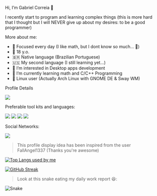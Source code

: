 Hi, I’m Gabriel Correia 🤙

I recently start to program and learning complex things (this is more hard that I thought but I will NEVER give up about my desires: to be a good programmer)

More about me:
- 🧠 Focused every day (I like math, but I dont know so much... 🥲)
- 🥚 18 y.o.
- 🇧🇷 Native language (Brazilian Portuguese)
- 🇺🇸 My second language (I still learning yet...)
- 👀 I’m interested in Desktop apps development
- 🌱 I’m currently learning math and C/C++ Programming
- 🐧 Linux user (Actually Arch Linux with GNOME DE & Sway WM)

Profile Details

![](https://komarev.com/ghpvc/?username=bellcorreia&color=blue&style=flat-square)

Preferable tool kits and languages:

<div>
  <a href="https://en.wikipedia.org/wiki/C_(programming_language)" target="_blank"> <img src=https://img.shields.io/badge/C-00599C?style=for-the-badge&logo=c&logoColor=white><a/>
  <a href="https://en.wikipedia.org/wiki/C%2B%2B" target="_blank"> <img src=https://img.shields.io/badge/C%2B%2B-00599C?style=for-the-badge&logo=c%2B%2B&logoColor=white></a>
  <a href="https://en.wikipedia.org/wiki/Rust_(programming_language)" target="_blank"><img src=https://img.shields.io/badge/Rust-black?style=for-the-badge&logo=rust&logoColor=#E57324><a/>
  <a href="https://en.wikipedia.org/wiki/Linux" target="_blank"><img src=https://img.shields.io/badge/Linux-FCC624?style=for-the-badge&logo=linux&logoColor=black></a>
</div>

Social Networks:

<div> 
  <a href="https://www.instagram.com/correiaofficial/" target="_blank"><img src="https://img.shields.io/badge/Instagram-E4405F?style=for-the-badge&logo=instagram&logoColor=white" target="_blank"></a>
</div>

> This profile display idea has been inspired from the user FallAngel1337 (Thanks you're awesome)

[![Top Langs used by me](https://github-readme-stats.vercel.app/api/top-langs/?username=bellcorreia&theme=gruvbox&layout=compact)](https://github.com/anuraghazra/github-readme-stats)

[![GitHub Streak](http://github-readme-streak-stats.herokuapp.com?user=bellcorreia&theme=gruvbox&date_format=M%20j%5B%2C%20Y%5D)](https://git.io/streak-stats) 

> Look at this snake eating my daily work report 😆:

![Snake](https://raw.githubusercontent.com/bellcorreia/bellcorreia/output/github-contribution-grid-snake.svg)
